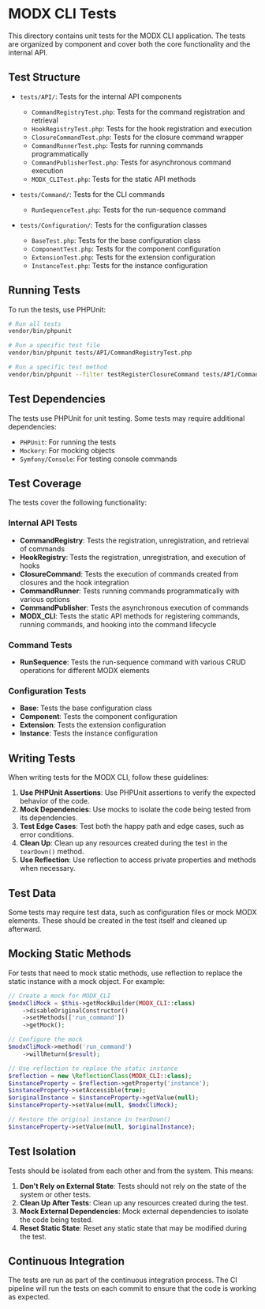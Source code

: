 # MODX CLI Tests

This directory contains unit tests for the MODX CLI application. The tests are organized by component and cover both the core functionality and the internal API.

## Test Structure

- `tests/API/`: Tests for the internal API components
  - `CommandRegistryTest.php`: Tests for the command registration and retrieval
  - `HookRegistryTest.php`: Tests for the hook registration and execution
  - `ClosureCommandTest.php`: Tests for the closure command wrapper
  - `CommandRunnerTest.php`: Tests for running commands programmatically
  - `CommandPublisherTest.php`: Tests for asynchronous command execution
  - `MODX_CLITest.php`: Tests for the static API methods

- `tests/Command/`: Tests for the CLI commands
  - `RunSequenceTest.php`: Tests for the run-sequence command

- `tests/Configuration/`: Tests for the configuration classes
  - `BaseTest.php`: Tests for the base configuration class
  - `ComponentTest.php`: Tests for the component configuration
  - `ExtensionTest.php`: Tests for the extension configuration
  - `InstanceTest.php`: Tests for the instance configuration

## Running Tests

To run the tests, use PHPUnit:

```bash
# Run all tests
vendor/bin/phpunit

# Run a specific test file
vendor/bin/phpunit tests/API/CommandRegistryTest.php

# Run a specific test method
vendor/bin/phpunit --filter testRegisterClosureCommand tests/API/CommandRegistryTest.php
```

## Test Dependencies

The tests use PHPUnit for unit testing. Some tests may require additional dependencies:

- `PHPUnit`: For running the tests
- `Mockery`: For mocking objects
- `Symfony/Console`: For testing console commands

## Test Coverage

The tests cover the following functionality:

### Internal API Tests

- **CommandRegistry**: Tests the registration, unregistration, and retrieval of commands
- **HookRegistry**: Tests the registration, unregistration, and execution of hooks
- **ClosureCommand**: Tests the execution of commands created from closures and the hook integration
- **CommandRunner**: Tests running commands programmatically with various options
- **CommandPublisher**: Tests the asynchronous execution of commands
- **MODX_CLI**: Tests the static API methods for registering commands, running commands, and hooking into the command lifecycle

### Command Tests

- **RunSequence**: Tests the run-sequence command with various CRUD operations for different MODX elements

### Configuration Tests

- **Base**: Tests the base configuration class
- **Component**: Tests the component configuration
- **Extension**: Tests the extension configuration
- **Instance**: Tests the instance configuration

## Writing Tests

When writing tests for the MODX CLI, follow these guidelines:

1. **Use PHPUnit Assertions**: Use PHPUnit assertions to verify the expected behavior of the code.
2. **Mock Dependencies**: Use mocks to isolate the code being tested from its dependencies.
3. **Test Edge Cases**: Test both the happy path and edge cases, such as error conditions.
4. **Clean Up**: Clean up any resources created during the test in the `tearDown()` method.
5. **Use Reflection**: Use reflection to access private properties and methods when necessary.

## Test Data

Some tests may require test data, such as configuration files or mock MODX elements. These should be created in the test itself and cleaned up afterward.

## Mocking Static Methods

For tests that need to mock static methods, use reflection to replace the static instance with a mock object. For example:

```php
// Create a mock for MODX_CLI
$modxCliMock = $this->getMockBuilder(MODX_CLI::class)
    ->disableOriginalConstructor()
    ->setMethods(['run_command'])
    ->getMock();

// Configure the mock
$modxCliMock->method('run_command')
    ->willReturn($result);

// Use reflection to replace the static instance
$reflection = new \ReflectionClass(MODX_CLI::class);
$instanceProperty = $reflection->getProperty('instance');
$instanceProperty->setAccessible(true);
$originalInstance = $instanceProperty->getValue(null);
$instanceProperty->setValue(null, $modxCliMock);

// Restore the original instance in tearDown()
$instanceProperty->setValue(null, $originalInstance);
```

## Test Isolation

Tests should be isolated from each other and from the system. This means:

1. **Don't Rely on External State**: Tests should not rely on the state of the system or other tests.
2. **Clean Up After Tests**: Clean up any resources created during the test.
3. **Mock External Dependencies**: Mock external dependencies to isolate the code being tested.
4. **Reset Static State**: Reset any static state that may be modified during the test.

## Continuous Integration

The tests are run as part of the continuous integration process. The CI pipeline will run the tests on each commit to ensure that the code is working as expected.
